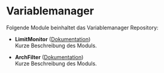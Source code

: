 # Variablemanager

Folgende Module beinhaltet das Variablemanager Repository:

- __LimitMonitor__ ([Dokumentation](LimitMonitor))  
	Kurze Beschreibung des Moduls.

- __ArchFilter__ ([Dokumentation](ArchFilter))  
	Kurze Beschreibung des Moduls.